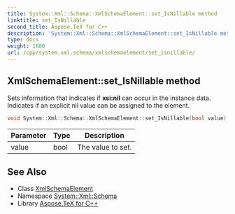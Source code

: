 ```yaml
---
title: System::Xml::Schema::XmlSchemaElement::set_IsNillable method
linktitle: set_IsNillable
second_title: Aspose.TeX for C++
description: 'System::Xml::Schema::XmlSchemaElement::set_IsNillable method. Sets information that indicates if xsi:nil can occur in the instance data. Indicates if an explicit nil value can be assigned to the element in C++.'
type: docs
weight: 1600
url: /cpp/system.xml.schema/xmlschemaelement/set_isnillable/
---
```

## XmlSchemaElement::set_IsNillable method


Sets information that indicates if **xsi:nil** can occur in the instance data. Indicates if an explicit nil value can be assigned to the element.

```cpp
void System::Xml::Schema::XmlSchemaElement::set_IsNillable(bool value)
```


| Parameter | Type | Description |
| --- | --- | --- |
| value | bool | The value to set. |

## See Also

* Class [XmlSchemaElement](../)
* Namespace [System::Xml::Schema](../../)
* Library [Aspose.TeX for C++](../../../)
